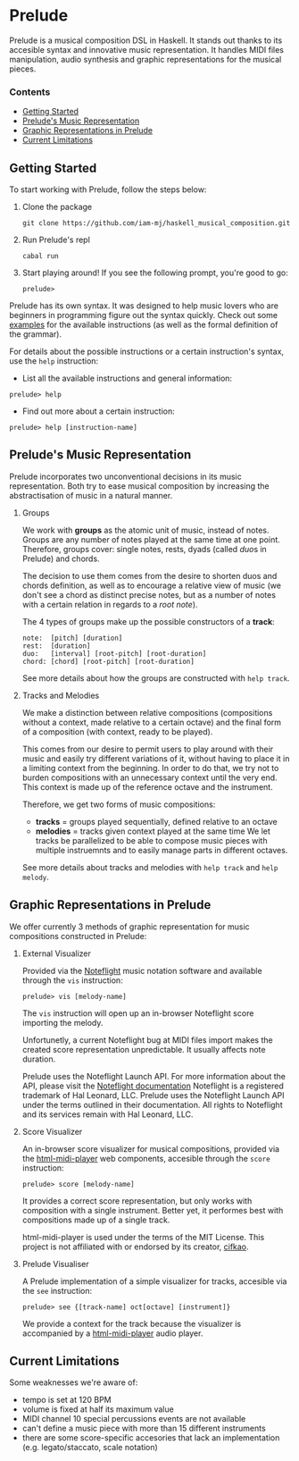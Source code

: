 # Prelude
Prelude is a musical composition DSL in Haskell. It stands out thanks to its accesible syntax and innovative music representation. It handles MIDI files manipulation, audio synthesis and graphic representations for the musical pieces.

### Contents
* [Getting Started](#getting-started)
* [Prelude's Music Representation](#preludes-music-representation)
* [Graphic Representations in Prelude](#graphic-representations-in-prelude)
* [Current Limitations](#current-limitations)

## Getting Started
To start working with Prelude, follow the steps below:
1. Clone the package
   ```
   git clone https://github.com/iam-mj/haskell_musical_composition.git
   ```
2. Run Prelude's repl
   ```
   cabal run
   ```
3. Start playing around!
   If you see the following prompt, you're good to go:
   ```
   prelude>
   ```

Prelude has its own syntax. It was designed to help music lovers who are beginners in programming figure out the syntax quickly.
Check out some [examples](grammar.txt) for the available instructions (as well as the formal definition of the grammar).

For details about the possible instructions or a certain instruction's syntax, use the `help` instruction:
* List all the available instructions and general information:
```
prelude> help
```
* Find out more about a certain instruction:
```
prelude> help [instruction-name]
```

## Prelude's Music Representation
Prelude incorporates two unconventional decisions in its music representation. Both try to ease musical composition by increasing the abstractisation of music in a natural manner.
1. Groups

   We work with **groups** as the atomic unit of music, instead of notes. Groups are any number of notes played at the same time at one point.
   Therefore, groups cover: single notes, rests, dyads (called *duo*s in Prelude) and chords.

   The decision to use them comes from the desire to shorten duos and chords definition, as well as to encourage a relative view of music (we don't see a chord as
   distinct precise notes, but as a number of notes with a certain relation in regards to a *root note*).

   The 4 types of groups make up the possible constructors of a **track**:
   ```
   note:  [pitch] [duration]
   rest:  [duration]
   duo:   [interval] [root-pitch] [root-duration]
   chord: [chord] [root-pitch] [root-duration]
   ```
   See more details about how the groups are constructed with `help track`.

3. Tracks and Melodies

   We make a distinction between relative compositions (compositions without a context, made relative to a certain octave) and the final form of a composition (with context, ready to be played).

   This comes from our desire to permit users to play around with their music and easily try different variations of it, without having to place it in a limiting context from the beginning.
   In order to do that, we try not to burden compositions with an unnecessary context until the very end. This context is made up of the reference octave and the instrument.

   Therefore, we get two forms of music compositions:
   * **tracks**   = groups played sequentially, defined relative to an octave
   * **melodies** = tracks given context played at the same time
   We let tracks be parallelized to be able to compose music pieces with multiple instruemnts and to easily manage parts in different octaves.

    See more details about tracks and melodies with `help track` and `help melody`.
   
## Graphic Representations in Prelude

We offer currently 3 methods of graphic representation for music compositions constructed in Prelude:

1. External Visualizer

   Provided via the [Noteflight](https://www.noteflight.com) music notation software and available through the `vis` instruction:
   ```
   prelude> vis [melody-name]
   ```
   The `vis` instruction will open up an in-browser Noteflight score importing the melody.
  
   Unfortunetly, a current Noteflight bug at MIDI files import makes the created score representation unpredictable. It usually affects note duration.
  
   Prelude uses the Noteflight Launch API. For more information about the API, please visit the [Noteflight documentation](https://www.noteflight.com/doc/api/launch)
   Noteflight is a registered trademark of Hal Leonard, LLC. Prelude uses the Noteflight Launch API under the terms outlined in their documentation. All rights to Noteflight and its services remain with Hal Leonard, LLC.

2. Score Visualizer

   An in-browser score visualizer for musical compositions, provided via the [html-midi-player](https://github.com/cifkao/html-midi-player) web components, accesible through the `score` instruction:
   ```
   prelude> score [melody-name]
   ```
   It provides a correct score representation, but only works with composition with a single instrument. Better yet, it performes best with compositions made up of a single track.

   html-midi-player is used under the terms of the MIT License. This project is not affiliated with or endorsed by its creator, [cifkao](https://github.com/cifkao).

3. Prelude Visualiser

   A Prelude implementation of a simple visualizer for tracks, accesible via the `see` instruction:
   ```
   prelude> see {[track-name] oct[octave] [instrument]}
   ```
   We provide a context for the track because the visualizer is accompanied by a [html-midi-player](https://github.com/cifkao/html-midi-player) audio player.
   
## Current Limitations
Some weaknesses we're aware of:
* tempo is set at 120 BPM
* volume is fixed at half its maximum value
* MIDI channel 10 special percussions events are not available
* can't define a music piece with more than 15 different instruments
* there are some score-specific accesories that lack an implementation (e.g. legato/staccato, scale notation)
